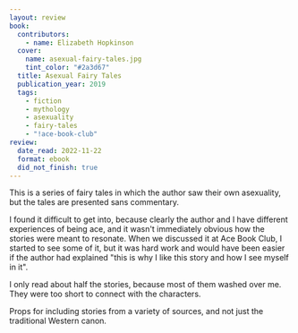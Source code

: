 ```yaml
---
layout: review
book:
  contributors:
    - name: Elizabeth Hopkinson
  cover:
    name: asexual-fairy-tales.jpg
    tint_color: "#2a3d67"
  title: Asexual Fairy Tales
  publication_year: 2019
  tags:
    - fiction
    - mythology
    - asexuality
    - fairy-tales
    - "!ace-book-club"
review:
  date_read: 2022-11-22
  format: ebook
  did_not_finish: true
---
```


This is a series of fairy tales in which the author saw their own asexuality, but the tales are presented sans commentary.

I found it difficult to get into, because clearly the author and I have different experiences of being ace, and it wasn't immediately obvious how the stories were meant to resonate.
When we discussed it at Ace Book Club, I started to see some of it, but it was hard work and would have been easier if the author had explained "this is why I like this story and how I see myself in it".

I only read about half the stories, because most of them washed over me.
They were too short to connect with the characters.

Props for including stories from a variety of sources, and not just the traditional Western canon.

